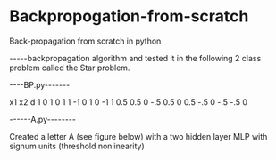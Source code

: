 # Backpropogation-from-scratch

Back-propagation from scratch in python

-----backpropagation algorithm and tested it in the following 2 class problem called the Star problem.

----BP.py-------

x1   x2      d
1     0        1
0     1        1
-1    0        1
0    -1        1
0.5 	0.5     0
-.5   0.5     0
0.5 	-.5     0
-.5   -.5     0

------A.py--------

Created a letter A (see figure below) with a two hidden layer MLP with signum units (threshold nonlinearity)
